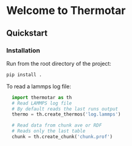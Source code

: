 # Welcome to Thermotar

## Quickstart

### Installation
Run from the root directory of the project:
```bash
pip install .
```
To read a lammps log file:
``` python
  import thermotar as th
  # Read LAMMPS log file
  # By default reads the last runs output
  thermo = th.create_thermos('log.lammps')

  # Read data from chunk ave or RDF
  # Reads only the last table
  chunk = th.create_chunk('chunk.prof')
``` 

